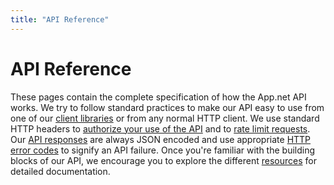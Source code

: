```yaml
---
title: "API Reference"
---
```

# API Reference

These pages contain the complete specification of how the App.net API works. We try to follow standard practices to make our API easy to use from one of our [client libraries](/docs/libraries/) or from any normal HTTP client. We use standard HTTP headers to [authorize your use of the API](/reference/authentication/) and to [rate limit requests](/reference/make-request/rate-limits/). Our [API responses](/reference/make-request/responses/) are always JSON encoded and use appropriate [HTTP error codes](/reference/make-request/responses/#possible-http-status-codes) to signify an API failure. Once you're familiar with the building blocks of our API, we encourage you to explore the different [resources](/reference/resources/) for detailed documentation.